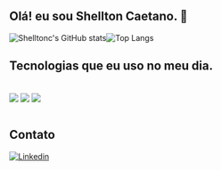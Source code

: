 ## Olá! eu sou Shellton Caetano. 👋


![Shelltonc's GitHub stats](https://github-readme-stats.vercel.app/api?username=Shelltonc&show_icons=true&theme=transparent)![Top Langs](https://github-readme-stats.vercel.app/api/top-langs/?username=Shelltonc&layout=compact)
## Tecnologias que eu uso no meu dia.


<div style="display: inline_block"><br/>
<img align="center" src="https://img.shields.io/badge/JavaScript-F7DF1E?style=for-the-badge&logo=javascript&logoColor=black"/>
<img align="center" src="https://img.shields.io/badge/HTML5-E34F26?style=for-the-badge&logo=html5&logoColor=white"/>
<img align="center" src="https://img.shields.io/badge/CSS-239120?&style=for-the-badge&logo=css3&logoColor=white"/>
</div><br>

## Contato
[![Linkedin](https://img.shields.io/badge/LinkedIn-0077B5?style=for-the-badge&logo=linkedin&logoColor=white)](https://www.linkedin.com/in/shellton-caetano-147091306/)


